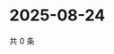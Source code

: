 # 2025-08-24

共 0 条

<!-- BEGIN ZHIHUQUESTIONS -->
<!-- 最后更新时间 Sun Aug 24 2025 08:59:49 GMT+0800 (China Standard Time) -->

<!-- END ZHIHUQUESTIONS -->
